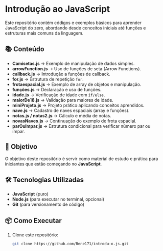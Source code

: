 # Introdução ao JavaScript

Este repositório contém códigos e exemplos básicos para aprender JavaScript do zero, abordando desde conceitos iniciais até funções e estruturas mais comuns da linguagem.

## 📚 Conteúdo

- **Camisetas.js** → Exemplo de manipulação de dados simples.
- **arrowFunction.js** → Uso de funções de seta (Arrow Functions).
- **callback.js** → Introdução a funções de callback.
- **for.js** → Estrutura de repetição `for`.
- **frotaespacial.js** → Exemplo de array de objetos e manipulação.
- **funções.js** → Declaração e uso de funções.
- **idade.js** → Verificação de idade com `if/else`.
- **maiorDe18.js** → Validação para maiores de idade.
- **miniProjeto.js** → Projeto prático aplicando conceitos aprendidos.
- **nave.js** → Cadastro de naves espaciais (array e funções).
- **notas.js / notas2.js** → Cálculo e média de notas.
- **novasNaves.js** → Continuação do exemplo de frota espacial.
- **parOuImpar.js** → Estrutura condicional para verificar número par ou ímpar.

## 🚀 Objetivo

O objetivo deste repositório é servir como material de estudo e prática para iniciantes que estão começando no **JavaScript**.

## 🛠️ Tecnologias Utilizadas

- **JavaScript** (puro)
- **Node.js** (para executar no terminal, opcional)
- **Git** (para versionamento de código)

## 📦 Como Executar

1. Clone este repositório:
   ```bash
   git clone https://github.com/Bene171/introdu-o.js.git
